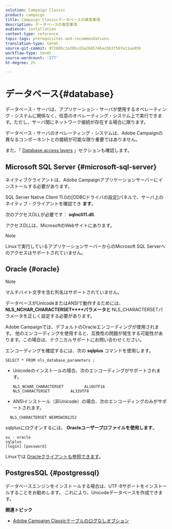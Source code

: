 ```yaml
---
solution: Campaign Classic
product: campaign
title: Campaign Classicデータベースの推奨事項
description: データベースの推奨事項
audience: installation
content-type: reference
topic-tags: prerequisites-and-recommendations-
translation-type: tm+mt
source-git-commit: 972885c3a38bcd3a260574bacbb3f507e11ae05b
workflow-type: tm+mt
source-wordcount: '277'
ht-degree: 2%

---
```



# データベース{#database}

データベース・サーバは、アプリケーション・サーバが使用するオペレーティング・システムに関係なく、任意のオペレーティング・システム上で実行できます。ただし、サーバ間にネットワーク接続が存在する場合に限ります。

データベース・サーバのオペレーティング・システムは、Adobe Campaignの異なるコンポーネントとの接続が可能な限り重要ではありません。

また、「 [Database access layers](../../installation/using/prerequisites-of-campaign-installation-in-linux.md#database-access-layers) 」セクションも確認します。

## Microsoft SQL Server {#microsoft-sql-server}

ネイティブクライアントは、Adobe Campaignアプリケーションサーバーにインストールする必要があります。

SQL Server Native Client 11.0の[ODBCドライバの設定]パネルで、サーバ上のネイティブ・クライアントを確認でき **ます**。

次のアクセスDLLが必要です： **sqlncli11.dll**.

アクセスDLLは、MicrosoftのWebサイトにあります。

>[!NOTE]
>
>Linuxで実行しているアプリケーションサーバーからのMicrosoft SQL Serverへのアクセスはサポートされていません。

## Oracle {#oracle}

>[!NOTE]
>
>マルチバイト文字を含む列名はサポートされていません。

データベースがUnicodeまたはANSIで動作するためには、 **NLS_NCHAR_CHARACTERSET****パラメータと** NLS_CHARACTERSETパラメータを正しく設定する必要があります。

Adobe Campaignでは、デフォルトのOracleエンコーディングが使用されます。 他のエンコーディングを使用すると、互換性の問題が発生する可能性があります。この場合は、テクニカルサポートにお問い合わせください。

エンコーディングを確認するには、次の **sqlplus** コマンドを使用します。

```
SELECT * FROM nls_database_parameters ;
```

* Unicodeのインストールの場合、次のエンコーディングがサポートされます。

   ```
   NLS_NCHAR_CHARACTERSET         AL16UTF16
   NLS_CHARACTERSET         AL32UTF8
   ```

* ANSIインストール（非Unicode）の場合、次のエンコーディングのみがサポートされます。

```
  NLS_CHARACTERSET WE8MSWIN1252
```

sqlplusにログオンするには、 **Oracleユーザープロファイルを使用します**。

```
su - oracle 
sqlplus 
[login] [password]
```

Linuxでは [Oracleクライアントも参照できます](../../installation/using/installing-packages-with-linux.md#oracle-client-in-linux)。

## PostgresSQL {#postgressql}

データベースエンジンをインストールする場合は、UTF-8サポートをインストールすることをお勧めします。 これにより、Unicodeデータベースを作成できます。

**関連トピック**

* [Adobe Campaign Classicテーブルのログなしオプション](https://helpx.adobe.com/campaign/kb/unlogged-tables-classic.html)
